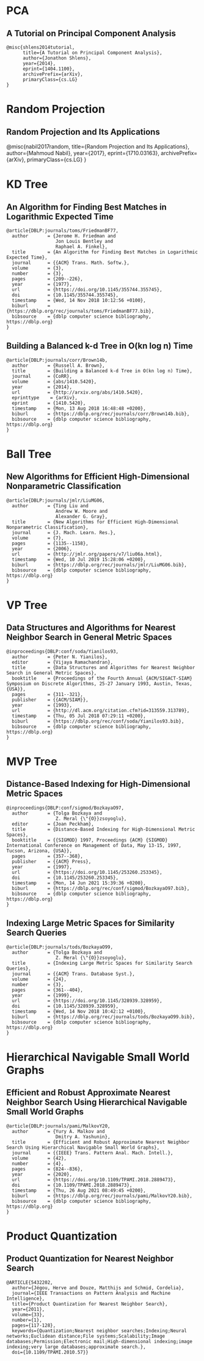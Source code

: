 
# PCA

## A Tutorial on Principal Component Analysis
```
@misc{shlens2014tutorial,
      title={A Tutorial on Principal Component Analysis}, 
      author={Jonathon Shlens},
      year={2014},
      eprint={1404.1100},
      archivePrefix={arXiv},
      primaryClass={cs.LG}
}
```

# Random Projection
## Random Projection and Its Applications

@misc{nabil2017random,
      title={Random Projection and Its Applications}, 
      author={Mahmoud Nabil},
      year={2017},
      eprint={1710.03163},
      archivePrefix={arXiv},
      primaryClass={cs.LG}
}

# KD Tree

## An Algorithm for Finding Best Matches in Logarithmic Expected Time

```
@article{DBLP:journals/toms/FriedmanBF77,
  author       = {Jerome H. Friedman and
                  Jon Louis Bentley and
                  Raphael A. Finkel},
  title        = {An Algorithm for Finding Best Matches in Logarithmic Expected Time},
  journal      = {{ACM} Trans. Math. Softw.},
  volume       = {3},
  number       = {3},
  pages        = {209--226},
  year         = {1977},
  url          = {https://doi.org/10.1145/355744.355745},
  doi          = {10.1145/355744.355745},
  timestamp    = {Wed, 14 Nov 2018 10:12:56 +0100},
  biburl       = {https://dblp.org/rec/journals/toms/FriedmanBF77.bib},
  bibsource    = {dblp computer science bibliography, https://dblp.org}
}
```

## Building a Balanced k-d Tree in O(kn log n) Time

```
@article{DBLP:journals/corr/Brown14b,
  author       = {Russell A. Brown},
  title        = {Building a Balanced k-d Tree in O(kn log n) Time},
  journal      = {CoRR},
  volume       = {abs/1410.5420},
  year         = {2014},
  url          = {http://arxiv.org/abs/1410.5420},
  eprinttype    = {arXiv},
  eprint       = {1410.5420},
  timestamp    = {Mon, 13 Aug 2018 16:48:48 +0200},
  biburl       = {https://dblp.org/rec/journals/corr/Brown14b.bib},
  bibsource    = {dblp computer science bibliography, https://dblp.org}
}
```

# Ball Tree

## New Algorithms for Efficient High-Dimensional Nonparametric Classification

```
@article{DBLP:journals/jmlr/LiuMG06,
  author       = {Ting Liu and
                  Andrew W. Moore and
                  Alexander G. Gray},
  title        = {New Algorithms for Efficient High-Dimensional Nonparametric Classification},
  journal      = {J. Mach. Learn. Res.},
  volume       = {7},
  pages        = {1135--1158},
  year         = {2006},
  url          = {http://jmlr.org/papers/v7/liu06a.html},
  timestamp    = {Wed, 10 Jul 2019 15:28:06 +0200},
  biburl       = {https://dblp.org/rec/journals/jmlr/LiuMG06.bib},
  bibsource    = {dblp computer science bibliography, https://dblp.org}
}
```

# VP Tree

## Data Structures and Algorithms for Nearest Neighbor Search in General Metric Spaces

```
@inproceedings{DBLP:conf/soda/Yianilos93,
  author       = {Peter N. Yianilos},
  editor       = {Vijaya Ramachandran},
  title        = {Data Structures and Algorithms for Nearest Neighbor Search in General Metric Spaces},
  booktitle    = {Proceedings of the Fourth Annual {ACM/SIGACT-SIAM} Symposium on Discrete Algorithms, 25-27 January 1993, Austin, Texas, {USA}},
  pages        = {311--321},
  publisher    = {{ACM/SIAM}},
  year         = {1993},
  url          = {http://dl.acm.org/citation.cfm?id=313559.313789},
  timestamp    = {Thu, 05 Jul 2018 07:29:11 +0200},
  biburl       = {https://dblp.org/rec/conf/soda/Yianilos93.bib},
  bibsource    = {dblp computer science bibliography, https://dblp.org}
}
```

# MVP Tree

## Distance-Based Indexing for High-Dimensional Metric Spaces

```
@inproceedings{DBLP:conf/sigmod/BozkayaO97,
  author       = {Tolga Bozkaya and
                  Z. Meral {\"{O}}zsoyoglu},
  editor       = {Joan Peckham},
  title        = {Distance-Based Indexing for High-Dimensional Metric Spaces},
  booktitle    = {{SIGMOD} 1997, Proceedings {ACM} {SIGMOD} International Conference on Management of Data, May 13-15, 1997, Tucson, Arizona, {USA}},
  pages        = {357--368},
  publisher    = {{ACM} Press},
  year         = {1997},
  url          = {https://doi.org/10.1145/253260.253345},
  doi          = {10.1145/253260.253345},
  timestamp    = {Mon, 14 Jun 2021 15:39:36 +0200},
  biburl       = {https://dblp.org/rec/conf/sigmod/BozkayaO97.bib},
  bibsource    = {dblp computer science bibliography, https://dblp.org}
}
```

## Indexing Large Metric Spaces for Similarity Search Queries

```
@article{DBLP:journals/tods/BozkayaO99,
  author       = {Tolga Bozkaya and
                  Z. Meral {\"{O}}zsoyoglu},
  title        = {Indexing Large Metric Spaces for Similarity Search Queries},
  journal      = {{ACM} Trans. Database Syst.},
  volume       = {24},
  number       = {3},
  pages        = {361--404},
  year         = {1999},
  url          = {https://doi.org/10.1145/328939.328959},
  doi          = {10.1145/328939.328959},
  timestamp    = {Wed, 14 Nov 2018 10:42:12 +0100},
  biburl       = {https://dblp.org/rec/journals/tods/BozkayaO99.bib},
  bibsource    = {dblp computer science bibliography, https://dblp.org}
}
```

# Hierarchical Navigable Small World Graphs

## Efficient and Robust Approximate Nearest Neighbor Search Using Hierarchical Navigable Small World Graphs

```
@article{DBLP:journals/pami/MalkovY20,
  author       = {Yury A. Malkov and
                  Dmitry A. Yashunin},
  title        = {Efficient and Robust Approximate Nearest Neighbor Search Using Hierarchical Navigable Small World Graphs},
  journal      = {{IEEE} Trans. Pattern Anal. Mach. Intell.},
  volume       = {42},
  number       = {4},
  pages        = {824--836},
  year         = {2020},
  url          = {https://doi.org/10.1109/TPAMI.2018.2889473},
  doi          = {10.1109/TPAMI.2018.2889473},
  timestamp    = {Thu, 26 Aug 2021 08:49:45 +0200},
  biburl       = {https://dblp.org/rec/journals/pami/MalkovY20.bib},
  bibsource    = {dblp computer science bibliography, https://dblp.org}
}
```

# Product Quantization
## Product Quantization for Nearest Neighbor Search
```
@ARTICLE{5432202,
  author={Jégou, Herve and Douze, Matthijs and Schmid, Cordelia},
  journal={IEEE Transactions on Pattern Analysis and Machine Intelligence}, 
  title={Product Quantization for Nearest Neighbor Search}, 
  year={2011},
  volume={33},
  number={1},
  pages={117-128},
  keywords={Quantization;Nearest neighbor searches;Indexing;Neural networks;Euclidean distance;File systems;Scalability;Image databases;Permission;Electronic mail;High-dimensional indexing;image indexing;very large databases;approximate search.},
  doi={10.1109/TPAMI.2010.57}}
```